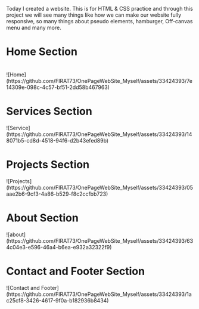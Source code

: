 Today I created a website. This is for HTML & CSS practice and through this project we will see many things like 
how we can make our website fully responsive, so many things about pseudo elements, hamburger, Off-canvas menu and many more.

<h1>Home Section</h1>
<br/>
![Home](https://github.com/FIRAT73/OnePageWebSite_Myself/assets/33424393/7e14309e-098c-4c57-bf51-2dd58b467963)

<h1>Services Section</h1>
![Service](https://github.com/FIRAT73/OnePageWebSite_Myself/assets/33424393/148071b5-cd8d-4518-94f6-d2b43efed89b)

<h1>Projects Section</h1>
![Projects](https://github.com/FIRAT73/OnePageWebSite_Myself/assets/33424393/05aae2b6-9cf3-4a86-b529-f8c2ccfbb723)

<h1>About Section</h1>
![about](https://github.com/FIRAT73/OnePageWebSite_Myself/assets/33424393/634c04e3-e596-46a4-b6ea-e932a32322f9)

<h1>Contact and Footer Section</h1>
![Contact and Footer](https://github.com/FIRAT73/OnePageWebSite_Myself/assets/33424393/1ac25cf8-3426-4617-9f0a-b182936b8434)

